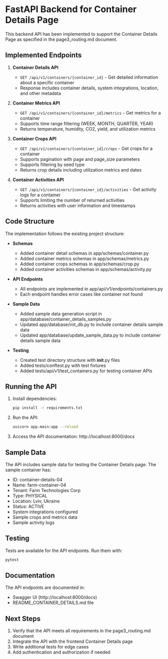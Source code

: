 # FastAPI Backend for Container Details Page

This backend API has been implemented to support the Container Details Page as specified in the page3_routing.md document.

## Implemented Endpoints

1. **Container Details API**
   - `GET /api/v1/containers/{container_id}` - Get detailed information about a specific container
   - Response includes container details, system integrations, location, and other metadata

2. **Container Metrics API**
   - `GET /api/v1/containers/{container_id}/metrics` - Get metrics for a container
   - Supports time range filtering (WEEK, MONTH, QUARTER, YEAR)
   - Returns temperature, humidity, CO2, yield, and utilization metrics

3. **Container Crops API**
   - `GET /api/v1/containers/{container_id}/crops` - Get crops for a container
   - Supports pagination with page and page_size parameters
   - Supports filtering by seed type
   - Returns crop details including utilization metrics and dates

4. **Container Activities API**
   - `GET /api/v1/containers/{container_id}/activities` - Get activity logs for a container
   - Supports limiting the number of returned activities
   - Returns activities with user information and timestamps

## Code Structure

The implementation follows the existing project structure:

- **Schemas**
  - Added container detail schemas in app/schemas/container.py
  - Added container metrics schemas in app/schemas/metrics.py
  - Added container crops schemas in app/schemas/crop.py
  - Added container activities schemas in app/schemas/activity.py

- **API Endpoints**
  - All endpoints are implemented in app/api/v1/endpoints/containers.py
  - Each endpoint handles error cases like container not found

- **Sample Data**
  - Added sample data generation script in app/database/container_details_samples.py
  - Updated app/database/init_db.py to include container details sample data
  - Updated app/database/update_sample_data.py to include container details sample data

- **Testing**
  - Created test directory structure with __init__.py files
  - Added tests/conftest.py with test fixtures
  - Added tests/api/v1/test_containers.py for testing container APIs

## Running the API

1. Install dependencies:
   ```bash
   pip install -r requirements.txt
   ```

2. Run the API:
   ```bash
   uvicorn app.main:app --reload
   ```

3. Access the API documentation:
   http://localhost:8000/docs

## Sample Data

The API includes sample data for testing the Container Details page. The sample container has:

- ID: container-details-04
- Name: farm-container-04
- Tenant: Farm Technologies Corp
- Type: PHYSICAL
- Location: Lviv, Ukraine
- Status: ACTIVE
- System integrations configured
- Sample crops and metrics data
- Sample activity logs

## Testing

Tests are available for the API endpoints. Run them with:

```bash
pytest
```

## Documentation

The API endpoints are documented in:
- Swagger UI (http://localhost:8000/docs)
- README_CONTAINER_DETAILS.md file

## Next Steps

1. Verify that the API meets all requirements in the page3_routing.md document
2. Integrate the API with the frontend Container Details page
3. Write additional tests for edge cases
4. Add authentication and authorization if needed